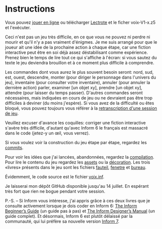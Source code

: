 # Instructions

Vous pouvez [jouer en ligne](https://iplayif.com/?story=https%3A%2F%2Fgithub.com%2Fantoinesweeney%2FLa_voix%2Fraw%2Fmaster%2Fvoix-V1-11.z5) ou télécharger [Lectrote](https://github.com/erkyrath/lectrote) et le ficher voix-V1-x.z5 et l'exécuter.

Ceci n'est pas un jeu très difficile, en ce que vous ne pouvez ni perdre ni mourir et qu'il n'y a pas vraiment d'énigmes. Je me suis arrangé pour que le joueur ait une idée de la prochaine action à chaque étape, car une fiction interactive peut être en soi déjà assez déstabilisant comme expérience. Prenez bien le temps de lire tout ce qui s'affiche à l'écran: si vous sautez du texte le jeu deviendra brouillon et à ce moment plus difficile à comprendre.

Les commandes dont vous aurez le plus souvent besoin seront: nord, sud, est, ouest, descendre, monter (pour diriger le personnage dans l'univers du jeu), inventaire (pour consulter votre inventaire), annuler (pour annuler la dernière action) parler, examiner [un objet xy], prendre [un objet xy], attendre (pour laisser du temps passer). D'autres commandes seront nécessaires, mais indiquées en cours de jeu ou ne devraient pas être trop difficiles à deviner (du moins j'espère). Si vous avez de la difficulté ou êtes bloqué, vous pouvez toujours vous référer à la [retranscription d'une session de jeu](https://github.com/antoinesweeney/La_voix/blob/master/transcript.md).

Veuillez excuser d'avance les coquilles: corriger une fiction interactive s'avère très difficile, d'autant qu'avec Inform 6 le français est massacré dans le code (jetez-y un œil, vous verrez).

Si vous voulez voir la construction du jeu étape par étape, regardez les [commits](https://github.com/antoinesweeney/La_voix/commits/master).

Pour voir les idées que j'ai lancées, abandonnées, regardez la [compilation](https://github.com/antoinesweeney/La_voix/blob/master/compil.md). Pour lire le contenu du jeu regardez les [assets](https://github.com/antoinesweeney/La_voix/blob/master/assets.md) ou la [décoration](https://github.com/antoinesweeney/La_voix/blob/master/decoration.md). Les trois «livres» présents dans le jeu sont les fichiers [fauteil](https://github.com/antoinesweeney/La_voix/blob/master/fauteil.md), [fenetre](https://github.com/antoinesweeney/La_voix/blob/master/fenetre.md) et [bureau](https://github.com/antoinesweeney/La_voix/blob/master/bureau.md).

Évidemment, le code source est le fichier [voix.inf](https://github.com/antoinesweeney/La_voix/blob/master/voix.inf).

Je laisserai mon dépôt GitHub disponible jusqu'au 14 juillet. En espérant très fort que rien ne bogue pendant votre session.

P.-S. – Si Inform vous intéresse, j'ai appris grâce à ces deux livres que je consulte activement lorsque je dois coder en Inform 6: [The Inform Beginner’s Guide](https://www.inform-fiction.org/manual/IBG.pdf) (un guide pas à pas) et [The Inform Designer’s Manual](https://users.cs.northwestern.edu/~forbus/CS370/IF/designers_manual_4.pdf) (un guide complet).
Et désormais, Inform 6 est plutôt délaissé par la communauté, qui lui préfère sa nouvelle version [Inform 7](https://ganelson.github.io/inform-website/). 
